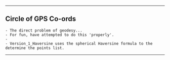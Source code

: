 ************************

## Circle of GPS Co-ords

    - The direct problem of geodesy...
    - For fun, have attempted to do this 'properly'.
    -
    - Version_1_Haversine uses the spherical Haversine formula to the determine the points list.

************************


